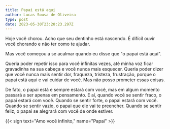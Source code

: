 ```yaml
---
title: Papai está aqui
author: Lucas Sousa de Oliveira
type: post
date: 2023-05-30T23:20:23.297Z
---
```

Hoje você chorou. Acho que seu dentinho está nascendo. É difícil ouvir você chorando e não ter como te ajudar.

Mas você começou a se acalmar quando eu disse que "o papai está aqui".

Queria poder repetir isso para você infinitas vezes, até minha voz ficar gravadinha na sua cabeça e você nunca mais esquecer. Queria poder dizer que você nunca mais sentir dor, fraqueza, tristeza, frustração, porque o papai está aqui e vai cuidar de você. Mas não posso prometer essas coisas.

De fato, o papai está e sempre estará com você, mas em algum momento passará a ser apenas em pensamento. E aí, quando você se sentir fraco, o papai estará com você. Quando se sentir forte, o papai estará com você. Quando se sentir vazio, o papai que ele vai te preencher. Quando se sentir feliz, o papai se alegrará com você de onde estiver.

{{< sign text="Amo você infinito," name="Papai" >}}

